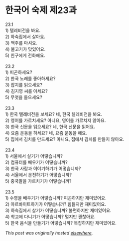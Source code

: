 # 한국어 숙제 제23과

<p>23.1<br>1) &#53588;&#47112;&#48708;&#51204;&#51012; &#48400;&#50836;.<br>2) &#54616;&#49689;&#51665;&#50640;&#49436; &#49332;&#50500;&#50836;.<br>3) &#47589;&#51452;&#47484; &#47560;&#49492;&#50836;.<br>4) &#48520;&#44256;&#44592;&#44032; &#47579;&#51080;&#50612;&#50836;.<br>5) &#52828;&#44396;&#50640;&#44172; &#51204;&#54868;&#54644;&#50836;.<br><br>23.2<br>1) &#54588;&#44260;&#54616;&#49464;&#50836;?<br>2) &#54620;&#44397; &#45432;&#47000;&#47484; &#51339;&#50500;&#54616;&#49464;&#50836;?<br>3) &#51105;&#51648;&#47484; &#51069;&#51004;&#49464;&#50836;?<br>4) &#44608;&#51648;&#50689; &#50472;&#47484; &#50500;&#49464;&#50836;?<br>5) &#47924;&#50631;&#51012; &#46308;&#51004;&#49464;&#50836;?<br><br>23.3<br>1) &#54620;&#44397; &#53588;&#47112;&#48708;&#51204;&#51012; &#48372;&#49464;&#50836;?  &#45348;, &#54620;&#44397; &#53588;&#47112;&#48708;&#51204;&#51012; &#48400;&#50836;.<br>2) &#50689;&#50612;&#47484; &#44032;&#47476;&#52824;&#49464;&#50836;?  &#50500;&#45768;&#50836;, &#50689;&#50612;&#47484; &#44032;&#47476;&#52824;&#51648; &#50506;&#50500;&#50836;.<br>3) &#54620;&#44397; &#49888;&#47928;&#51012; &#51069;&#51004;&#49464;&#50836;?  &#45348;, &#54620;&#44397; &#49888;&#47928;&#51012; &#51069;&#50612;&#50836;.<br>4) &#50836;&#51608; &#50868;&#46041;&#51012; &#54616;&#49464;&#50836;?  &#45348;, &#50836;&#51608; &#50868;&#46041;&#51012; &#54644;&#50836;.<br>5) &#51665;&#50640;&#49436; &#44608;&#52824;&#47484; &#47564;&#46300;&#49464;&#50836;?  &#50500;&#45768;&#50836;, &#51665;&#50640;&#49436; &#44608;&#52824;&#47484; &#47564;&#46308;&#51648; &#50506;&#50500;&#50836;.<br><br>23.4<br>1) &#49436;&#50872;&#50640;&#49436; &#49332;&#44592;&#44032; &#50612;&#46523;&#49845;&#45768;&#44620;?<br>2) &#52980;&#54504;&#53552;&#47484; &#48176;&#50864;&#44592;&#44032; &#50612;&#46523;&#49845;&#45768;&#44620;?<br>3) &#54620;&#44397; &#49324;&#46988;&#44284; &#51060;&#50556;&#44592;&#54616;&#44592;&#44032; &#50612;&#46523;&#49845;&#45768;&#44620;?<br>4) &#49436;&#50872;&#50640;&#49436; &#50868;&#51204;&#54616;&#44592;&#44032; &#50612;&#46523;&#49845;&#45768;&#44620;?<br>5) &#51473;&#44397;&#47568;&#51012; &#44032;&#47476;&#52824;&#44592;&#44032; &#50612;&#46523;&#49845;&#45768;&#44620;?<br><br>23.5<br>1) &#49688;&#50689;&#51012; &#48176;&#50864;&#44592;&#44032; &#50612;&#46523;&#49845;&#45768;&#44620;?  &#54588;&#44260;&#54616;&#51648;&#47564; &#51116;&#48120;&#51080;&#50612;&#50836;.<br>2) &#50500;&#47476;&#48148;&#51060;&#53944;&#54616;&#44592;&#44032; &#50612;&#46523;&#49845;&#45768;&#44620;?  &#55192;&#46308;&#51648;&#47564; &#51116;&#48120;&#51080;&#50612;&#50836;.<br>3) &#54616;&#49689;&#51665;&#50640;&#49436; &#49332;&#44592;&#44032; &#50612;&#46523;&#49845;&#45768;&#44620;?  &#48520;&#54200;&#54616;&#51648;&#47564; &#51116;&#48120;&#51080;&#50612;&#50836;.<br>4) &#54617;&#44368;&#50640; &#45796;&#45768;&#44592;&#44032; &#50612;&#46523;&#49845;&#45768;&#44620;?  &#47680;&#51648;&#47564; &#44316;&#52270;&#50500;&#50836;.<br>5) &#54620;&#44397; &#51020;&#49885;&#51012; &#47564;&#46308;&#44592;&#44032; &#50612;&#46523;&#49845;&#45768;&#44620;?  &#48373;&#51105;&#54616;&#51648;&#47564; &#51116;&#48120;&#51080;&#50612;&#50836;.</p>


*This post was originally hosted [elsewhere](http://planspace.blogspot.com/2009/01/23.html).*

